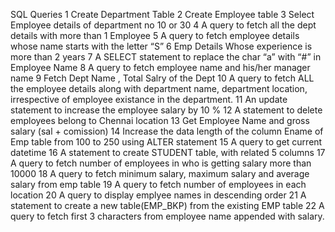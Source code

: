 SQL Queries
1 Create Department Table
2 Create Employee table
3 Select Employee details of department no 10 or 30
4 A query to fetch all the dept details with more than 1 Employee
5 A query to fetch employee details whose name starts with the letter “S”
6 Emp Details Whose experience is more than 2 years
7 A SELECT statement to replace the char “a” with “#” in Employee Name
8 A query to fetch employee name and his/her manager name
9 Fetch Dept Name , Total Salry of the Dept
10 A query to fetch ALL the  employee details along with department name, department location, irrespective of employee existance in the department.
11 An update statement to increase the employee salary by 10 %
12 A statement to delete employees belong to Chennai location
13 Get Employee Name and gross salary (sal + comission)
14 Increase the data length of the column Ename of Emp table from  100 to 250 using ALTER statement
15 A query to get current datetime
16 A statement to create STUDENT table, with related 5 columns
17 A query to fetch number of employees in who is getting salary more than 10000
18 A query to fetch minimum salary, maximum salary and average salary from emp table
19 A query to fetch number of employees in each location
20 A query to display emplyee names in descending order
21 A statement to create a new table(EMP_BKP) from the existing EMP table 
22 A query to fetch first 3 characters from employee name appended with salary.
